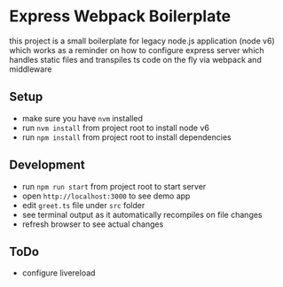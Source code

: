 # Express Webpack Boilerplate

this project is a small boilerplate for legacy node.js application (node v6) which works as a reminder on how to configure express server which handles static files and transpiles ts code on the fly via webpack and middleware

## Setup

 - make sure you have `nvm` installed
 - run `nvm install` from project root to install node v6
 - run `npm install` from project root to install dependencies

## Development

 - run `npm run start` from project root to start server
 - open `http://localhost:3000` to see demo app
 - edit `greet.ts` file under `src` folder
 - see terminal output as it automatically recompiles on file changes
 - refresh browser to see actual changes

## ToDo
 
 - configure livereload
